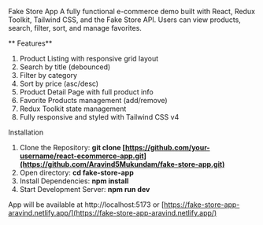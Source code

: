 Fake Store App
A fully functional e-commerce demo built with React, Redux Toolkit, Tailwind CSS, and the Fake Store API. Users can view products, search, filter, sort, and manage favorites. 

** Features**
 1. Product Listing with responsive grid layout
 2. Search by title (debounced)
 3. Filter by category
 4. Sort by price (asc/desc)
 5. Product Detail Page with full product info
 6. Favorite Products management (add/remove)
 7. Redux Toolkit state management
 8. Fully responsive and styled with Tailwind CSS v4

Installation
1. Clone the Repository:
      **git clone [https://github.com/your-username/react-ecommerce-app.git](https://github.com/Aravind5Mukundam/fake-store-app.git)**
2. Open directory:
      **cd fake-store-app**
3. Install Dependencies:
      **npm install**
4. Start Development Server:
     **npm run dev**
   
App will be available at http://localhost:5173 or [https://fake-store-app-aravind.netlify.app/](https://fake-store-app-aravind.netlify.app/) 
